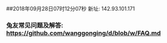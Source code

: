 ##2018年09月28日07时12分07秒 新址: 142.93.101.171
### 兔友常见问题及解答: https://github.com/wanggonging/d/blob/w/FAQ.md
